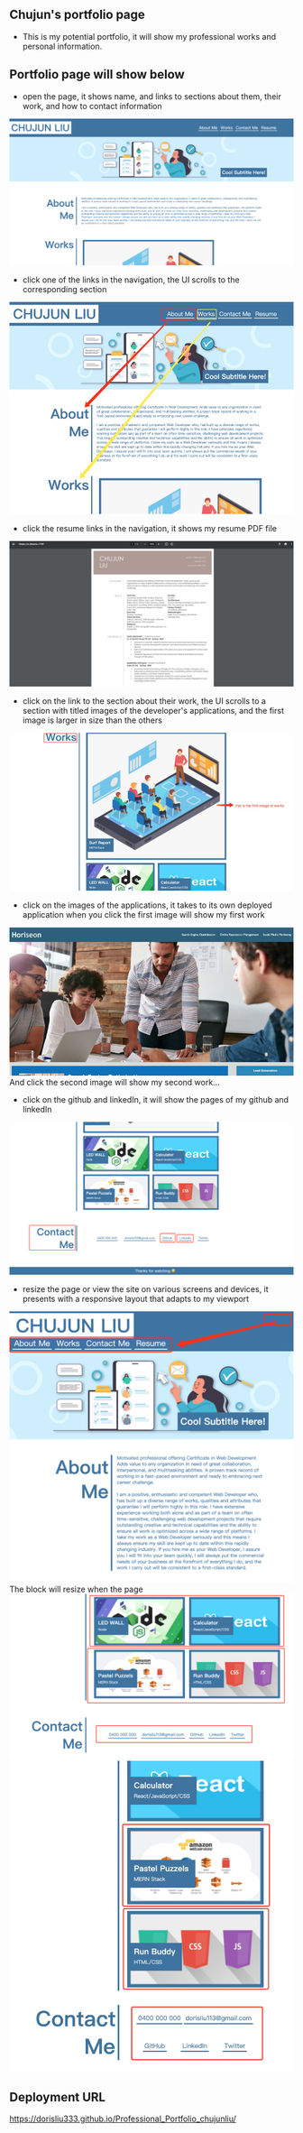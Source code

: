 ## Chujun's portfolio page

* This is my potential portfolio, it will show my professional works and personal information.

## Portfolio page will show below
* open the page, it shows name, and links to sections about them, their work, and how to contact information
<img src="./images/readme01.png">

* click one of the links in the navigation, the UI scrolls to the corresponding section
<img src="./images/readme02.png">

* click the resume links in the navigation, it shows my resume PDF file
<img src="./images/readme-resume.png">

* click on the link to the section about their work, the UI scrolls to a section with titled images of the developer's applications, and the first image is  larger in size than the others
<img src="./images/readme03.png">

* click on the images of the applications, it takes to its own deployed application
when you click the first image will show my first work
<img src="./images/readme04.png">
And click the second image will show my second work...

* click on the github and linkedIn, it will show the pages of my github and linkedIn
<img src="./images/readme05.png">

* resize the page or view the site on various screens and devices, it presents with a responsive layout that adapts to my viewport
<img src="./images/readme06.png">
The block will resize when the page
<img src="./images/readme07.png">
<img src="./images/readme08.png">


## Deployment URL
https://dorisliu333.github.io/Professional_Portfolio_chujunliu/
